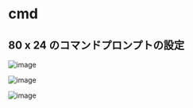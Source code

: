 # cmd

## 80 x 24 のコマンドプロンプトの設定
![image](https://user-images.githubusercontent.com/89338401/153741449-fbe5613f-b706-4f3c-b32e-891cd70602a9.png)

![image](https://user-images.githubusercontent.com/89338401/153741630-fb73524a-5d4e-4a15-81c6-36b076cc410e.png)

![image](https://user-images.githubusercontent.com/89338401/153741729-81f04e4a-62d1-4039-8c9e-7693ea45d0da.png)




